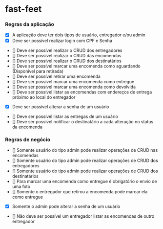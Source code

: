 # fast-feet
### Regras da aplicação
- [X] A aplicação deve ter dois tipos de usuário, entregador e/ou admin
- [X] Deve ser possível realizar login com CPF e Senha
- [] Deve ser possível realizar o CRUD dos entregadores
- [] Deve ser possível realizar o CRUD das encomendas
- [] Deve ser possível realizar o CRUD dos destinatários
- [] Deve ser possível marcar uma encomenda como aguardando (Disponível para retirada)
- [] Deve ser possível retirar uma encomenda
- [] Deve ser possível marcar uma encomenda como entregue
- [] Deve ser possível marcar uma encomenda como devolvida
- [] Deve ser possível listar as encomendas com endereços de entrega próximo ao local do entregador
- [X] Deve ser possível alterar a senha de um usuário
- [] Deve ser possível listar as entregas de um usuário
- [] Deve ser possível notificar o destinatário a cada alteração no status da encomenda

### Regras de negócio
- [] Somente usuário do tipo admin pode realizar operações de CRUD nas encomendas
- [] Somente usuário do tipo admin pode realizar operações de CRUD dos entregadores
- [] Somente usuário do tipo admin pode realizar operações de CRUD dos destinatários
- [] Para marcar uma encomenda como entregue é obrigatório o envio de uma foto
- [] Somente o entregador que retirou a encomenda pode marcar ela como entregue
- [X] Somente o admin pode alterar a senha de um usuário
- [] Não deve ser possível um entregador listar as encomendas de outro entregador